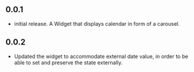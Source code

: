 ## 0.0.1

* initial release. A Widget that displays calendar in form of a carousel.

## 0.0.2

* Updated the widget to accommodate external date value, in order to be able to set and preserve the state externally.
